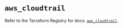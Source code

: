 # `aws_cloudtrail`

Refer to the Terraform Registry for docs: [`aws_cloudtrail`](https://registry.terraform.io/providers/hashicorp/aws/5.45.0/docs/resources/cloudtrail).
